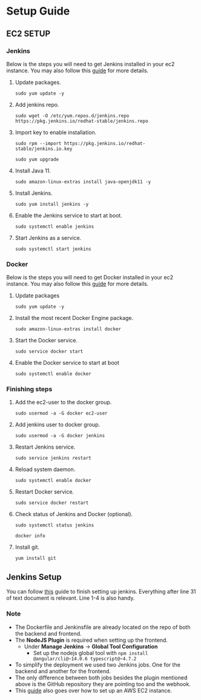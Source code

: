 # Setup Guide

## EC2 SETUP

### Jenkins

Below is the steps you will need to get Jenkins installed in your ec2 instance.
You may also follow this [guide](https://www.jenkins.io/doc/tutorials/tutorial-for-installing-jenkins-on-AWS/) for more
details.

1. Update packages.
    ```console
    sudo yum update -y
    ```

2. Add jenkins repo.
    ```console
    sudo wget -O /etc/yum.repos.d/jenkins.repo https://pkg.jenkins.io/redhat-stable/jenkins.repo
    ```

3. Import key to enable installation.
    ```console
    sudo rpm --import https://pkg.jenkins.io/redhat-stable/jenkins.io.key
    ```

    ```console
    sudo yum upgrade
    ```

4. Install Java 11.
    ```console
    sudo amazon-linux-extras install java-openjdk11 -y
    ```

5. Install Jenkins.
    ```console
    sudo yum install jenkins -y
    ```

6. Enable the Jenkins service to start at boot.
    ```console
    sudo systemctl enable jenkins
    ```

7. Start Jenkins as a service.
    ```console
    sudo systemctl start jenkins
    ```

### Docker

Below is the steps you will need to get Docker installed in your ec2 instance.
You may also follow
this [guide](https://docs.aws.amazon.com/AmazonECS/latest/developerguide/create-container-image.html) for more
details.

1. Update packages
    ```console
    sudo yum update -y
    ```

2. Install the most recent Docker Engine package.
    ```console
    sudo amazon-linux-extras install docker
    ```

3. Start the Docker service.
    ```console
    sudo service docker start
    ```

4. Enable the Docker service to start at boot
    ```console
    sudo systemctl enable docker
    ```

### Finishing steps

1. Add the ec2-user to the docker group.
    ```console
    sudo usermod -a -G docker ec2-user
    ```

2. Add jenkins user to docker group.
    ```console
    sudo usermod -a -G docker jenkins
    ```

3. Restart Jenkins service.
    ```console
    sudo service jenkins restart
    ```

4. Reload system daemon.
    ```console
    sudo systemctl enable docker
    ```

5. Restart Docker service.
    ```console
    sudo service docker restart
    ```

6. Check status of Jenkins and Docker (optional).
    ```console
    sudo systemctl status jenkins
    ```

    ```console
    docker info
    ```

7. Install git.
    ```console
    yum install git
    ```

## Jenkins Setup

You can follow [this](https://github.com/061322-VA-JavaMSA/notes/blob/main/week4/jenkins-ec2.txt) guide to finish
setting up jenkins. Everything after line 31 of text document is relevant. Line 1-4 is also handy.

### Note

- The Dockerfile and Jenkinsfile are already located on the repo of both the backend and frontend.
- The **NodeJS Plugin** is required when setting up the frontend.
    - Under **Manage Jenkins** &rarr; **Global Tool Configuration**
        - Set up the nodejs global tool with ```npm install @angular/cli@~14.0.6 typescript@~4.7.2```
- To simplify the deployment we used two Jenkins jobs. One for the backend and another for the frontend.
- The only difference between both jobs besides the plugin mentioned above is the GitHub repository they are pointing
  too and the webhook.
- This [guide](https://www.jenkins.io/doc/tutorials/tutorial-for-installing-jenkins-on-AWS/) also goes over how to set
  up an AWS EC2 instance.